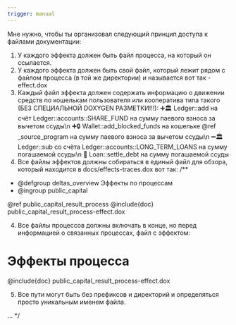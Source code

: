 ```yaml
---
trigger: manual
---
```

Мне нужно, чтобы ты организовал следующий принцип доступа к файлами документации:

1. У каждого эффекта должен быть файл процесса, на который он ссылается. 
2. У каждого эффекта должен быть свой файл, который лежит рядом с файлом процесса (в той же директории) и называется вот так <name>-effect.dox
3. Каждый файл эффекта должен содержать информацию о движении средств по кошелькам пользователя или кооператива типа такого (БЕЗ СПЕЦИАЛЬНОЙ DOXYGEN РАЗМЕТКИ!!!):
➕🏛️ Ledger::add на счёт Ledger::accounts::SHARE_FUND на сумму паевого взноса за вычетом ссуды\n
➕🔒 Wallet::add_blocked_funds на кошельке @ref _source_program на сумму паевого взноса за вычетом ссуды\n
➖🏛️ Ledger::sub со счёта Ledger::accounts::LONG_TERM_LOANS на сумму погашаемой ссуды\n
🫳 Loan::settle_debt на сумму погашаемой ссуды
4. Все файлы эффектов должны собираться в единый файл для обзора, который находится в docs/effects-traces.dox вот так:
/**
 * @defgroup deltas_overview Эффекты по процессам
 * @ingroup public_capital
  
@ref public_capital_result_process
@include{doc} public_capital_result_process-effect.dox

4. Все файлы процессов должны включать в конце, но перед информацией о связанных процессах, файл с эффектом:
# Эффекты процесса
@include{doc} public_capital_result_process-effect.dox

5. Все пути могут быть без префиксов и директорий и определяться просто уникальным именем файла. 

...
*/